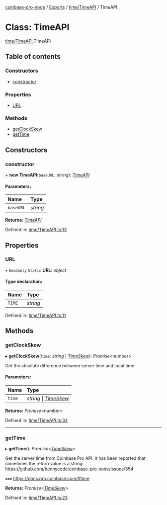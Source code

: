 [coinbase-pro-node](../README.md) / [Exports](../modules.md) / [time/TimeAPI](../modules/time_timeapi.md) / TimeAPI

# Class: TimeAPI

[time/TimeAPI](../modules/time_timeapi.md).TimeAPI

## Table of contents

### Constructors

- [constructor](time_timeapi.timeapi.md#constructor)

### Properties

- [URL](time_timeapi.timeapi.md#url)

### Methods

- [getClockSkew](time_timeapi.timeapi.md#getclockskew)
- [getTime](time_timeapi.timeapi.md#gettime)

## Constructors

### constructor

\+ **new TimeAPI**(`baseURL`: *string*): [*TimeAPI*](time_timeapi.timeapi.md)

#### Parameters:

Name | Type |
:------ | :------ |
`baseURL` | *string* |

**Returns:** [*TimeAPI*](time_timeapi.timeapi.md)

Defined in: [time/TimeAPI.ts:13](https://github.com/bennycode/coinbase-pro-node/blob/e63aeae/src/time/TimeAPI.ts#L13)

## Properties

### URL

▪ `Readonly` `Static` **URL**: *object*

#### Type declaration:

Name | Type |
:------ | :------ |
`TIME` | *string* |

Defined in: [time/TimeAPI.ts:11](https://github.com/bennycode/coinbase-pro-node/blob/e63aeae/src/time/TimeAPI.ts#L11)

## Methods

### getClockSkew

▸ **getClockSkew**(`time`: *string* \| [*TimeSkew*](../interfaces/time_timeapi.timeskew.md)): *Promise*<number\>

Get the absolute difference between server time and local time.

#### Parameters:

Name | Type |
:------ | :------ |
`time` | *string* \| [*TimeSkew*](../interfaces/time_timeapi.timeskew.md) |

**Returns:** *Promise*<number\>

Defined in: [time/TimeAPI.ts:34](https://github.com/bennycode/coinbase-pro-node/blob/e63aeae/src/time/TimeAPI.ts#L34)

___

### getTime

▸ **getTime**(): *Promise*<[*TimeSkew*](../interfaces/time_timeapi.timeskew.md)\>

Get the server time from Coinbase Pro API. It has been reported that sometimes the return value is a string:
https://github.com/bennycode/coinbase-pro-node/issues/354

**`see`** https://docs.pro.coinbase.com/#time

**Returns:** *Promise*<[*TimeSkew*](../interfaces/time_timeapi.timeskew.md)\>

Defined in: [time/TimeAPI.ts:23](https://github.com/bennycode/coinbase-pro-node/blob/e63aeae/src/time/TimeAPI.ts#L23)
